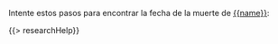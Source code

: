 Intente estos pasos para encontrar la fecha de la muerte de [{{name}}](https://familysearch.org/tree/person/{{pid}}/details):

{{> researchHelp}}